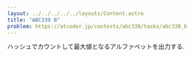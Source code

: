 ```yaml
---
layout: ../../../../../layouts/Content.astro
title: "ABC339 B"
problem: https://atcoder.jp/contests/abc338/tasks/abc338_b
---
```

ハッシュでカウントして最大値となるアルファベットを出力する.
